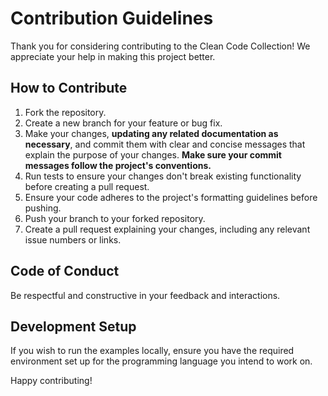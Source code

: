 # Contribution Guidelines

Thank you for considering contributing to the Clean Code Collection! We appreciate your help in making this project better.

## How to Contribute
1. Fork the repository.
2. Create a new branch for your feature or bug fix.
3. Make your changes, **updating any related documentation as necessary**, and commit them with clear and concise messages that explain the purpose of your changes. **Make sure your commit messages follow the project's conventions.**
4. Run tests to ensure your changes don't break existing functionality before creating a pull request.
5. Ensure your code adheres to the project's formatting guidelines before pushing.
6. Push your branch to your forked repository.
7. Create a pull request explaining your changes, including any relevant issue numbers or links.

## Code of Conduct
Be respectful and constructive in your feedback and interactions.

## Development Setup
If you wish to run the examples locally, ensure you have the required environment set up for the programming language you intend to work on.

Happy contributing!